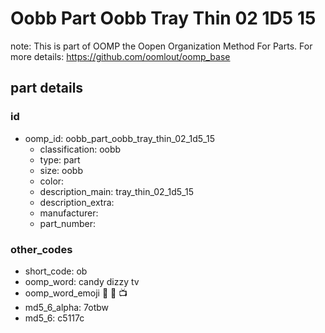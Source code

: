 # Oobb Part Oobb Tray Thin 02 1D5 15  

note: This is part of OOMP the Oopen Organization Method For Parts. For more details: https://github.com/oomlout/oomp_base

##  part details





### id
* oomp_id: oobb_part_oobb_tray_thin_02_1d5_15
  * classification: oobb
  * type: part
  * size: oobb
  * color: 
  * description_main: tray_thin_02_1d5_15
  * description_extra: 
  * manufacturer: 
  * part_number: 

### other_codes
* short_code: ob
* oomp_word: candy dizzy tv
* oomp_word_emoji :candy: :dizzy: :tv:
* md5_6_alpha: 7otbw
* md5_6: c5117c